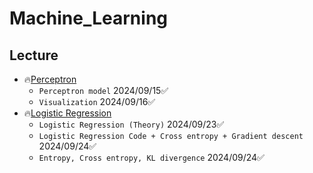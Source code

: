 # Machine_Learning

## Lecture
+ 🔥[Perceptron](https://github.com/TCK2001/Machine_Learning/tree/main/Perceptron)
  + `Perceptron model` 2024/09/15✅
  + `Visualization` 2024/09/16✅
+ 🔥[Logistic Regression](https://github.com/TCK2001/Machine_Learning/tree/main/Logistic_Regression)
  + `Logistic Regression (Theory)` 2024/09/23✅
  + `Logistic Regression Code + Cross entropy + Gradient descent` 2024/09/24✅
  + `Entropy, Cross entropy, KL divergence` 2024/09/24✅

